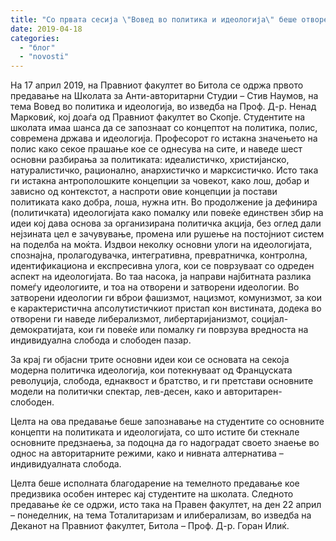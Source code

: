 ```yaml
---
title: "Со првата сесија \"Вовед во политика и идеологија\" беше отворена Школата за анти-авторитарни студии"
date: 2019-04-18
categories: 
  - "блог"
  - "novosti"
---
```


На 17 април 2019, на Правниот факултет во Битола се одржа првото предавање на Школата за Анти-авторитарни Студии – Стив Наумов, на тема Вовед во политика и идеологија, во изведба на Проф. Д-р. Ненад Марковиќ, кој доаѓа од Правниот факултет во Скопје. Студентите на школата имаа шанса да се запознаат со концептот на политика, полис, современа држава и идеологија. Професорот го истакна значењето на полис како секое прашање кое се однесува на сите, и наведе шест основни разбирања за политиката: идеалистичко, христијанско, натуралистичко, рационално, анархистичко и марксистичко. Исто така ги истакна антрополошките концепции за човекот, како лош, добар и зависно од контекстот, а наспроти овие концепции ја постави политиката како добра, лоша, нужна итн. Во продолжение ја дефинира (политичката) идеологијата како помалку или повеќе единствен збир на идеи кој дава основа за организирана политичка акција, без оглед дали нејзината цел е зачувување, промена или рушење на постојниот систем на поделба на моќта. Издвои неколку основни улоги на идеологијата, спознајна, пролагодувачка, интегративна, превратничка, контролна, идентификациона и експресивна улога, кои се поврзуваат со одреден аспект на идеологијата. Во таа насока, ја направи најбитната разлика помеѓу идеологиите, и тоа на отворени и затворени идеологии. Во затворени идеологии ги вброи фашизмот, нацизмот, комунизмот, за кои е карактеристична апсолутистичкиот пристап кон вистината, додека во отворени ги наведе либерализмот, либертаријанизмот, социјал-демократијата, кои ги повеќе или помалку ги поврзува вредноста на индивидуална слобода и слободен пазар.

За крај ги објасни трите основни идеи кои се основата на секоја модерна политичка идеологија, кои потекнуваат од Француската револуција, слобода, еднаквост и братство, и ги претстави основните модели на политички спектар, лев-десен, како и авторитарен-слободен.

Целта на ова предавање беше запознавање на студентите со основните концепти на политиката и идеологијата, со што истите би стекнале основните предзнаења, за подоцна да го надоградат своето знаење во однос на авторитарните режими, како и нивната алтернатива – индивидуалната слобода.

Целта беше исполната благодарение на темелното предавање кое предизвика особен интерес кај студентите на школата. Следното предавање ќе се одржи, исто така на Правен факултет, на ден 22 април – понеделник, на тема Тоталитаризам и илиберализам, во изведба на Деканот на Правниот факултет, Битола – Проф. Д-р. Горан Илиќ.

